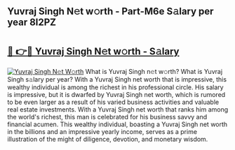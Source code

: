 ## Yuvraj Singh N𝚎t w𝚘rth - Part-M6e S𝚊lary per year 8I2PZ

# <h2><a href="http://gc52e6o.nevu.top/?p=Yuvraj+Singh">🔗 👉🔴 Yuvraj Singh N𝚎t w𝚘rth - S𝚊lary</a></h2>

[![Yuvraj Singh N𝚎t W𝚘rth](https://i.imgur.com/Oavwk0R.jpeg)](http://gc52e6o.nevu.top/?p=Yuvraj+Singh)
What is Yuvraj Singh n𝚎t w𝚘rth? What is Yuvraj Singh s𝚊lary per year?
With a Yuvraj Singh net worth that is impressive, this wealthy individual is among the richest in his professional circle. His salary is impressive, but it is dwarfed by Yuvraj Singh net worth, which is rumored to be even larger as a result of his varied business activities and valuable real estate investments. With a Yuvraj Singh net worth that ranks him among the world's richest, this man is celebrated for his business savvy and financial acumen. This wealthy individual, boasting a Yuvraj Singh net worth in the billions and an impressive yearly income, serves as a prime illustration of the might of diligence, devotion, and monetary wisdom.
